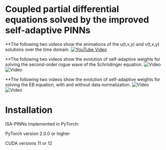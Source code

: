 # Coupled partial differential equations solved by the improved self-adaptive PINNs

**The following two videos show the animations of the u(t,x,y) and v(t,x,y) solutions over the time domain.
[![YouTube Video](https://img.youtube.com/vi/qhd4ZoRVv5c/0.jpg)](https://www.youtube.com/watch?v=_1qK4ejEQnw&ab_channel=WayHard)


**The following two videos show the evolution of self-adaptive weights for solving the second-order rogue wave of the Schrödinger equation.
![Video](https://github.com/hucmwf/coupsa/blob/main/sa-sch2nd-animation.gif)
![Video](https://github.com/hucmwf/coupsa/blob/main/sa-sch2nd-v-animation.gif)

**The following two videos show the evolution of self-adaptive weights for solving the EB equation, with and without data normalization.
![Video](https://github.com/hucmwf/coupsa/blob/main/EB-animation-norm.gif)
![Video](https://github.com/hucmwf/coupsa/blob/main/EB-animation.gif)


# Installation
ISA-PINNs implemented in PyTorch:

PyTorch version 2.0.0 or higher

CUDA versions 11 or 12
